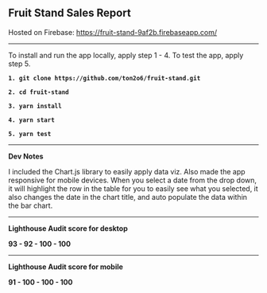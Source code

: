  

## Fruit Stand Sales Report

Hosted on Firebase: https://fruit-stand-9af2b.firebaseapp.com/

---

To install and run the app locally, apply step 1 - 4. To test the app, apply step 5. 

**`1. git clone https://github.com/ton2o6/fruit-stand.git`**

**`2. cd fruit-stand`**

**`3. yarn install`**

**`4. yarn start`**

**`5. yarn test`**

--- 

**Dev Notes** 

I included the Chart.js library to easily apply data viz. Also made the app responsive for mobile devices. When you select a date from the drop down, it will highlight the row in the table for you to easily see what you selected, it also changes the date in the chart title, and auto populate the data within the bar chart. 

--- 

**Lighthouse Audit score for desktop** 

**93 - 92 - 100 - 100**

--- 

**Lighthouse Audit score for mobile**

**91 - 100 - 100 - 100**
